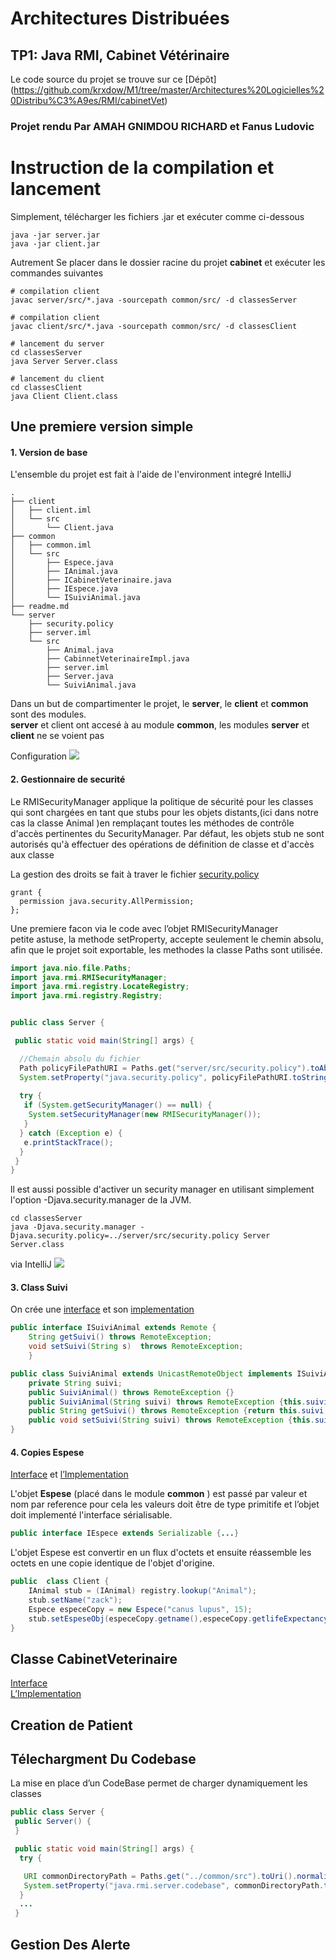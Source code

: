 # Architectures Distribuées
## TP1: Java RMI, Cabinet Vétérinaire
Le code source du projet se trouve sur ce [Dépôt] (https://github.com/krxdow/M1/tree/master/Architectures%20Logicielles%20Distribu%C3%A9es/RMI/cabinetVet)
### Projet rendu Par AMAH GNIMDOU RICHARD et Fanus Ludovic

# Instruction de la compilation et lancement 

Simplement, télécharger les fichiers .jar et exécuter comme ci-dessous
````shell
java -jar server.jar
java -jar client.jar
````
Autrement Se placer dans le dossier racine du projet **cabinet** et exécuter les commandes suivantes


```shell
# compilation client
javac server/src/*.java -sourcepath common/src/ -d classesServer
```

```shell
# compilation client
javac client/src/*.java -sourcepath common/src/ -d classesClient
```

```shell
# lancement du server
cd classesServer
java Server Server.class
```

```shell
# lancement du client
cd classesClient
java Client Client.class
```




## **Une premiere version simple**
#### 1. Version de base

L'ensemble du projet est fait à l'aide de l'environment integré IntelliJ

```shell
.
├── client
│   ├── client.iml
│   └── src
│       └── Client.java
├── common
│   ├── common.iml
│   └── src
│       ├── Espece.java
│       ├── IAnimal.java
│       ├── ICabinetVeterinaire.java
│       ├── IEspece.java
│       └── ISuiviAnimal.java
├── readme.md
└── server
    ├── security.policy
    ├── server.iml
    └── src
        ├── Animal.java
        ├── CabinnetVeterinaireImpl.java
        ├── server.iml
        ├── Server.java
        └── SuiviAnimal.java
```
Dans un but de compartimenter le projet, le **server**, le **client** et **common** sont des modules.  
 **server** et client ont accesé à au module **common**, les modules **server** et **client** ne se voient pas

Configuration
![](misc/Screenshot_20221017_132338.png)


#### 2. Gestionnaire de securité

Le RMISecurityManager applique la politique de sécurité pour les classes qui sont chargées en tant que stubs pour les objets distants,(ici dans notre cas la classe Animal )en remplaçant toutes les méthodes de contrôle d'accès pertinentes du SecurityManager. 
Par défaut, les objets stub ne sont autorisés qu'à effectuer des opérations de définition de classe et d'accès aux classe

La gestion des droits se fait à traver le fichier [security.policy](https://github.com/krxdow/M1/blob/433a467fe5d48ee86732bef34bc78a34d0f7f553/Architectures%20Logicielles%20Distribu%C3%A9es/RMI/cabinet/server/src/security.policy)
```
grant {
  permission java.security.AllPermission;
};
```
Une premiere facon via le code avec l’objet RMISecurityManager  
petite astuse, la methode setProperty, accepte seulement le chemin absolu, afin que le projet soit exportable, les methodes la classe Paths sont utilisée.
```java
import java.nio.file.Paths;
import java.rmi.RMISecurityManager;
import java.rmi.registry.LocateRegistry;
import java.rmi.registry.Registry;


public class Server {

 public static void main(String[] args) {

  //Chemain absolu du fichier
  Path policyFilePathURI = Paths.get("server/src/security.policy").toAbsolutePath().normalize();
  System.setProperty("java.security.policy", policyFilePathURI.toString());
  
  try {
   if (System.getSecurityManager() == null) {
    System.setSecurityManager(new RMISecurityManager());
   }
  } catch (Exception e) {
   e.printStackTrace();
  }
 }
}
```

ll est aussi possible d'activer un security manager en utilisant simplement l'option -Djava.security.manager de la JVM. 
```shell
cd classesServer
java -Djava.security.manager -Djava.security.policy=../server/src/security.policy Server Server.class
```
via IntelliJ
![](misc/Screenshot_20221017_144018.png)


#### 3. Class Suivi
On crée une [interface](https://github.com/krxdow/M1/blob/433a467fe5d48ee86732bef34bc78a34d0f7f553/Architectures%20Logicielles%20Distribu%C3%A9es/RMI/cabinet/server/src/SuiviAnimal.java) et son [implementation](https://github.com/krxdow/M1/blob/433a467fe5d48ee86732bef34bc78a34d0f7f553/Architectures%20Logicielles%20Distribu%C3%A9es/RMI/cabinet/common/src/ISuiviAnimal.java) 

```java
public interface ISuiviAnimal extends Remote {
    String getSuivi() throws RemoteException;
    void setSuivi(String s)  throws RemoteException;
    }
```

```java
public class SuiviAnimal extends UnicastRemoteObject implements ISuiviAnimal {
    private String suivi;
    public SuiviAnimal() throws RemoteException {}
    public SuiviAnimal(String suivi) throws RemoteException {this.suivi = suivi;}
    public String getSuivi() throws RemoteException {return this.suivi;}
    public void setSuivi(String suivi) throws RemoteException {this.suivi = suivi;}
}
```




#### 4. Copies Espese
[Interface](https://github.com/krxdow/M1/blob/be6eec7b1d84a9a2c9f76ca0e686c72aa7950bb7/Architectures%20Logicielles%20Distribu%C3%A9es/RMI/cabinetVet/common/src/IEspece.java) et [l’Implementation](https://github.com/krxdow/M1/blob/be6eec7b1d84a9a2c9f76ca0e686c72aa7950bb7/Architectures%20Logicielles%20Distribu%C3%A9es/RMI/cabinetVet/common/src/Espece.java)



L'objet **Espese** (placé dans le module **common** ) est passé par valeur et nom par reference pour cela les valeurs doit être de type primitife et l’objet doit implementé l'interface sérialisable.
``` java
public interface IEspece extends Serializable {...}
```
L'objet Espese est convertir en un flux d'octets et ensuite réassemble les octets en une copie identique de l'objet d'origine. 

```java
public  class Client { 
    IAnimal stub = (IAnimal) registry.lookup("Animal");
    stub.setName("zack");
    Espece especeCopy = new Espece("canus lupus", 15);
    stub.setEspeseObj(especeCopy.getname(),especeCopy.getlifeExpectancy());
}
```
## **Classe CabinetVeterinaire**

[Interface](https://github.com/krxdow/M1/blob/be6eec7b1d84a9a2c9f76ca0e686c72aa7950bb7/Architectures%20Logicielles%20Distribu%C3%A9es/RMI/cabinetVet/common/src/ICabinetVeterinaire.java)  
[L’Implementation](https://github.com/krxdow/M1/blob/be6eec7b1d84a9a2c9f76ca0e686c72aa7950bb7/Architectures%20Logicielles%20Distribu%C3%A9es/RMI/cabinetVet/server/src/CabinnetVeterinaireImpl.java)

## **Creation de Patient**

## **Télechargment Du Codebase**
La mise en place d’un CodeBase permet de charger dynamiquement les classes

```java
public class Server {
 public Server() {
 }

 public static void main(String[] args) {
  try {

   URI commonDirectoryPath = Paths.get("../common/src").toUri().normalize();
   System.setProperty("java.rmi.server.codebase", commonDirectoryPath.toString());
  }
  ...
 }
```

## **Gestion Des Alerte**


